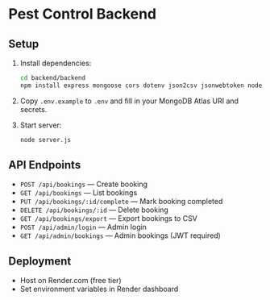 # Pest Control Backend

## Setup

1. Install dependencies:
   ```bash
   cd backend/backend
   npm install express mongoose cors dotenv json2csv jsonwebtoken nodemailer
   ```

2. Copy `.env.example` to `.env` and fill in your MongoDB Atlas URI and secrets.

3. Start server:
   ```bash
   node server.js
   ```

## API Endpoints
- `POST /api/bookings` — Create booking
- `GET /api/bookings` — List bookings
- `PUT /api/bookings/:id/complete` — Mark booking completed
- `DELETE /api/bookings/:id` — Delete booking
- `GET /api/bookings/export` — Export bookings to CSV
- `POST /api/admin/login` — Admin login
- `GET /api/admin/bookings` — Admin bookings (JWT required)

## Deployment
- Host on Render.com (free tier)
- Set environment variables in Render dashboard
